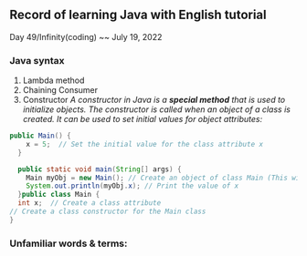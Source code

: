 ## Record of  learning Java with English tutorial

Day  49/Infinity(coding) ~~ July 19, 2022

### Java syntax

1. Lambda method
2. Chaining Consumer
3. Constructor *A constructor in Java is a **special method** that is used to initialize objects. The constructor is called when an object of a class is created. It can be used to set initial values for object attributes:*

```java
public Main() {
    x = 5;  // Set the initial value for the class attribute x
  }

  public static void main(String[] args) {
    Main myObj = new Main(); // Create an object of class Main (This will call the constructor)
    System.out.println(myObj.x); // Print the value of x
  }public class Main {
  int x;  // Create a class attribute
// Create a class constructor for the Main class
}
```
### Unfamiliar words & terms:
